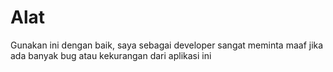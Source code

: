 # Alat

Gunakan ini dengan baik, 
saya sebagai developer sangat meminta maaf jika ada banyak bug atau kekurangan dari aplikasi ini
